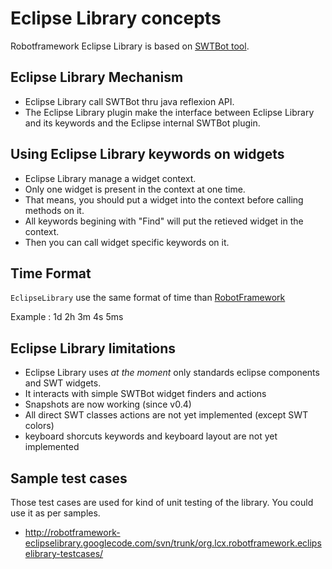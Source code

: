 # Eclipse Library concepts #

Robotframework Eclipse Library is based on [SWTBot tool](http://www.eclipse.org/swtbot/).

## Eclipse Library Mechanism ##
  * Eclipse Library call SWTBot thru java reflexion API.
  * The Eclipse Library plugin make the interface between Eclipse Library and its keywords and the Eclipse internal SWTBot plugin.

## Using Eclipse Library keywords on widgets ##
  * Eclipse Library manage a widget context.
  * Only one widget is present in the context at one time.
  * That means, you should put a widget into the context before calling methods on it.
  * All keywords begining with "Find" will put the retieved widget in the context.
  * Then you can call widget specific keywords on it.

## Time Format ##
`EclipseLibrary` use the same format of time than [RobotFramework](http://robotframework.googlecode.com/svn/tags/robotframework-2.5.4/doc/userguide/RobotFrameworkUserGuide.html#time-format)

Example : 1d 2h 3m 4s 5ms

## Eclipse Library limitations ##
  * Eclipse Library uses _at the moment_ only standards eclipse components and SWT widgets.
  * It interacts with simple SWTBot widget finders and actions
  * Snapshots are now working (since v0.4)
  * All direct SWT classes actions are not yet implemented (except SWT colors)
  * keyboard shorcuts keywords and keyboard layout are not yet implemented

## Sample test cases ##
Those test cases are used for kind of unit testing of the library.
You could use it as per samples.
  * http://robotframework-eclipselibrary.googlecode.com/svn/trunk/org.lcx.robotframework.eclipselibrary-testcases/